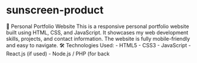 # sunscreen-product
🎨 Personal Portfolio Website  This is a responsive personal portfolio website built using HTML, CSS, and JavaScript. It showcases my web development skills, projects, and contact information. The website is fully mobile-friendly and easy to navigate.  🛠️ Technologies Used: - HTML5 - CSS3 - JavaScript - React.js (if used) - Node.js / PHP (for back
